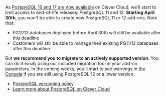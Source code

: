 
As [PostgreSQL 16 and 17 are now available](/developers/changelog/2025/03-18-postgresql-16-17/) on Clever Cloud, we'll start to limit access to end-of-life releases: PostgreSQL 11 and 12. **Starting April 30th**, you won't be able to create new PostgreSQL 11 or 12 add-ons. Note that:
* PG11/12 databases deployed before April 30th will still be available after this deadline
* Customers will still be able to manage their existing PG11/12 databases after this deadline

But **we recommend you to migrate to an actively supported version**. You can do it easily using our included migration tool in your add-on parameters. In the coming weeks, you'll start to see warnings in [the Console](https://console.clever-cloud.com) if you are still using PostgreSQL 12 or a lower version.

* [PostgreSQL versioning policy](https://www.postgresql.org/support/versioning/)
* [Learn more about PostgreSQL on Clever Cloud](/developers/doc/addons/postgresql/)


